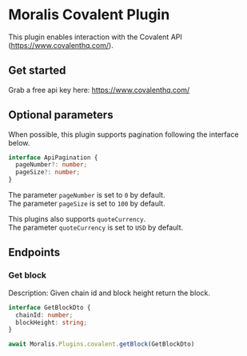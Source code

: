 # Moralis Covalent Plugin

This plugin enables interaction with the Covalent API (https://www.covalenthq.com/). <br>

## Get started

Grab a free api key here: https://www.covalenthq.com/

## Optional parameters

When possible, this plugin supports pagination following the interface below. </br>

```ts
interface ApiPagination {
  pageNumber?: number;
  pageSize?: number;
}
```

The parameter `pageNumber` is set to `0` by default. </br>
The parameter `pageSize` is set to `100` by default. </br>

This plugins also supports `quoteCurrency`. </br>
The parameter `quoteCurrency` is set to `USD` by default. </br>

## Endpoints

### Get block

Description: Given chain id and block height return the block.

```ts
interface GetBlockDto {
  chainId: number;
  blockHeight: string;
}
```

```js
await Moralis.Plugins.covalent.getBlock(GetBlockDto)
```
